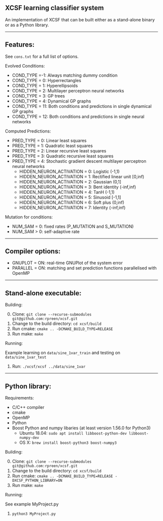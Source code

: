 XCSF learning classifier system
------------------------

An implementation of XCSF that can be built either as a stand-alone binary or
as a Python library.

------------------------
Features:
------------------------

See `cons.txt` for a full list of options.

Evolved Conditions:

- COND_TYPE =-1: Always matching dummy condition
- COND_TYPE = 0: Hyperrectangles
- COND_TYPE = 1: Hyperellipsoids
- COND_TYPE = 2: Multilayer perceptron neural networks
- COND_TYPE = 3: GP trees
- COND_TYPE = 4: Dynamical GP graphs
- COND_TYPE = 11: Both conditions and predictions in single dynamical GP graphs
- COND_TYPE = 12: Both conditions and predictions in single neural networks

Computed Predictions:

- PRED_TYPE = 0: Linear least squares
- PRED_TYPE = 1: Quadratic least squares
- PRED_TYPE = 2: Linear recursive least squares
- PRED_TYPE = 3: Quadratic recursive least squares
- PRED_TYPE = 4: Stochastic gradient descent multilayer perceptron neural networks
	+ HIDDEN_NEURON_ACTIVATION = 0: Logistic (-1,1)
	+ HIDDEN_NEURON_ACTIVATION = 1: Rectified linear unit [0,inf)
	+ HIDDEN_NEURON_ACTIVATION = 2: Gaussian (0,1]
	+ HIDDEN_NEURON_ACTIVATION = 3: Bent identity (-inf,inf)
	+ HIDDEN_NEURON_ACTIVATION = 4: TanH (-1,1)
	+ HIDDEN_NEURON_ACTIVATION = 5: Sinusoid [-1,1]
	+ HIDDEN_NEURON_ACTIVATION = 6: Soft plus (0,inf)
	+ HIDDEN_NEURON_ACTIVATION = 7: Identity (-inf,inf)

 
Mutation for conditions:
- NUM_SAM = 0: fixed rates (P_MUTATION and S_MUTATION)
- NUM_SAM > 0: self-adaptive rate
 
------------------------
Compiler options:
------------------------

- GNUPLOT = ON: real-time GNUPlot of the system error
- PARALLEL = ON: matching and set prediction functions parallelised with OpenMP
  
------------------------
Stand-alone executable:
------------------------

Building:

0. Clone: `git clone --recurse-submodules git@github.com:rpreen/xcsf.git`
1. Change to the build directory: `cd xcsf/build`
2. Run cmake: `cmake .. -DCMAKE_BUILD_TYPE=RELEASE`
3. Run make: `make`

Running:

Example learning on `data/sine_1var_train` and testing on `data/sine_1var_test`

1. Run: `./xcsf/xcsf ../data/sine_1var`              

------------------------
Python library:
------------------------

Requirements:

- C/C++ compiler
- cmake
- OpenMP
- Python
- Boost Python and numpy libaries (at least version 1.56.0 for Python3)
	+ Ubuntu 18.04: `sudo apt install libboost-python-dev libboost-numpy-dev`
	+ OS X: `brew install boost-python3 boost-numpy3`

Building:

0. Clone: `git clone --recurse-submodules git@github.com:rpreen/xcsf.git`
1. Change to the build directory: `cd xcsf/build`
2. Run cmake: `cmake .. -DCMAKE_BUILD_TYPE=RELEASE -DXCSF_PYTHON_LIBRARY=ON`
3. Run make: `make`

Running:

See example MyProject.py

1. `python3 MyProject.py`
